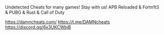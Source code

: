 Undetected Cheats for many games! Stay with us! APB Reloaded & Fortn1t3 & PUВG & Rust & Call of Dutу

https://damncheats.com/
https://t.me/DAMNcheats
https://discord.gg/6x3UKCWbjB

